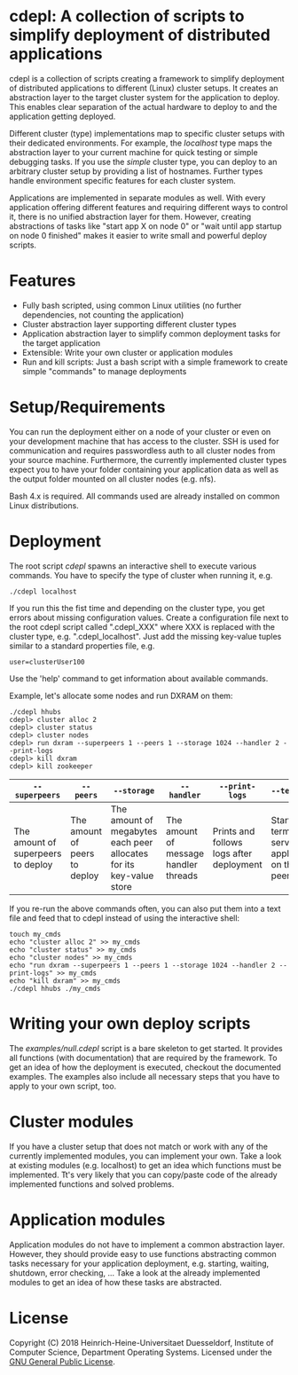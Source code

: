 # cdepl: A collection of scripts to simplify deployment of distributed applications
cdepl is a collection of scripts creating a framework to simplify deployment of
distributed applications to different (Linux) cluster setups. It creates an 
abstraction layer to the target cluster system for the application to deploy. 
This enables clear separation of the actual hardware to deploy to and the 
application getting deployed.

Different cluster (type) implementations map to specific cluster setups with
their dedicated environments. For example, the *localhost* type maps the 
abstraction layer to your current machine for quick testing or simple debugging 
tasks. If you use the *simple* cluster type, you can deploy to an arbitrary
cluster setup by providing a list of hostnames. Further types handle
environment specific features for each cluster system.

Applications are implemented in separate modules as well. With every application
offering different features and requiring different ways to control it, there
is no unified abstraction layer for them.
However, creating abstractions of tasks like "start app X on node 0" or 
"wait until app startup on node 0 finished" makes it easier to write small
and powerful deploy scripts.

# Features
* Fully bash scripted, using common Linux utilities (no further dependencies, 
not counting the application)
* Cluster abstraction layer supporting different cluster types
* Application abstraction layer to simplify common deployment tasks for the
target application
* Extensible: Write your own cluster or application modules
* Run and kill scripts: Just a bash script with a simple framework to create
simple "commands" to manage deployments

# Setup/Requirements
You can run the deployment either on a node of your cluster or even on your
development machine that has access to the cluster. SSH is used for 
communication and requires passwordless auth to all cluster nodes from your
source machine. Furthermore, the currently implemented cluster types expect
you to have your folder containing your application data as well as the
output folder mounted on all cluster nodes (e.g. nfs).

Bash 4.x is required. All commands used are already installed on common Linux 
distributions.

# Deployment
The root script *cdepl* spawns an interactive shell to execute various commands.
You have to specify the type of cluster when running it, e.g. 
```
./cdepl localhost
```

If you run this the fist time and depending on the cluster type, you get errors
about missing configuration values. Create a configuration file next to the
root cdepl script called ".cdepl_XXX" where XXX is replaced with the cluster
type, e.g. ".cdepl_localhost". Just add the missing key-value tuples similar
to a standard properties file, e.g.
```
user=clusterUser100
```

Use the 'help' command to get information about available commands.

Example, let's allocate some nodes and run DXRAM on them:
```
./cdepl hhubs
cdepl> cluster alloc 2
cdepl> cluster status
cdepl> cluster nodes
cdepl> run dxram --superpeers 1 --peers 1 --storage 1024 --handler 2 --print-logs
cdepl> kill dxram
cdepl> kill zookeeper
```

| `--superpeers`                     | `--peers`                    | `--storage`                                                         | `--handler`                           | `--print-logs`                           | `--terminal`                                             |
|------------------------------------|------------------------------|---------------------------------------------------------------------|---------------------------------------|------------------------------------------|----------------------------------------------------------|
| The amount of superpeers to deploy | The amount of peers to deploy | The amount of megabytes each peer allocates for its key-value store | The amount of message handler threads | Prints and follows logs after deployment | Starts the terminal server application on the first peer |

If you re-run the above commands often, you can also put them into a text file
and feed that to cdepl instead of using the interactive shell:
```
touch my_cmds
echo "cluster alloc 2" >> my_cmds
echo "cluster status" >> my_cmds
echo "cluster nodes" >> my_cmds
echo "run dxram --superpeers 1 --peers 1 --storage 1024 --handler 2 --print-logs" >> my_cmds
echo "kill dxram" >> my_cmds
./cdepl hhubs ./my_cmds
```

# Writing your own deploy scripts
The *examples/null.cdepl* script is a bare skeleton to get started. It provides
all functions (with documentation) that are required by the framework. To get
an idea of how the deployment is executed, checkout the documented examples.
The examples also include all necessary steps that you have to apply to your
own script, too.

# Cluster modules
If you have a cluster setup that does not match or work with any of the 
currently implemented modules, you can implement your own. Take a look at
existing modules (e.g. localhost) to get an idea which functions must be 
implemented. Tt's very likely that you can copy/paste code of the already 
implemented functions and solved problems.

# Application modules
Application modules do not have to implement a common abstraction layer. 
However, they should provide easy to use functions abstracting common tasks 
necessary for your application deployment, e.g. starting, waiting, shutdown,
error checking, ...
Take a look at the already implemented modules to get an idea of how these
tasks are abstracted.

# License
Copyright (C) 2018 Heinrich-Heine-Universitaet Duesseldorf, 
Institute of Computer Science, Department Operating Systems. 
Licensed under the [GNU General Public License](LICENSE.md).